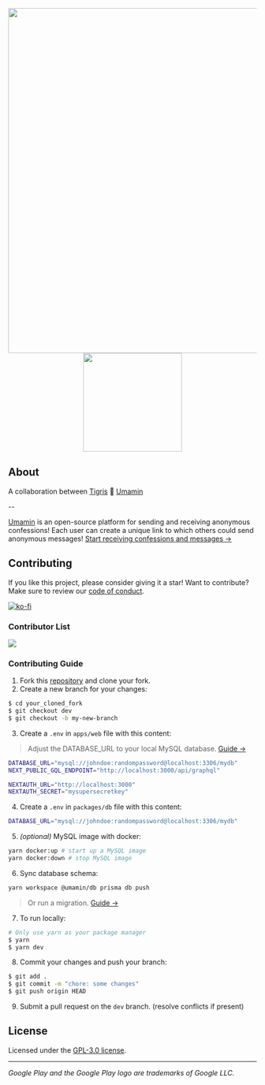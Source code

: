 <div align="center">
  <img src="https://github.com/omsimos/umamin/assets/69457996/111a898f-2735-4664-bcd0-385f273ac51f" width="700" />
</div>

<div align="center">
  <a href="https://play.google.com/store/apps/details?id=link.umamin.app">
    <img src="https://user-images.githubusercontent.com/69457996/225260328-aa63b9a8-27fa-49c1-a056-1e4102be475a.png" width="200" />
  </a>
</div>

## About

A collaboration between [Tigris](https://www.facebook.com/cet.tigris) 🤝 [Umamin](https://umamin.link)

--

[Umamin](https://umamin.link) is an open-source platform for sending and receiving anonymous confessions! Each user can create a unique link to which others could send anonymous messages! [Start receiving confessions and messages &rarr;](https://umamin.link)

## Contributing

If you like this project, please consider giving it a star! Want to contribute? Make sure to review our [code of conduct](https://github.com/joshxfi/umamin/blob/main/CODE_OF_CONDUCT.md).

[![ko-fi](https://ko-fi.com/img/githubbutton_sm.svg)](https://ko-fi.com/L3L682N4R)

### Contributor List

<a href="https://github.com/joshxfi/umamin/graphs/contributors">
  <img src="https://contrib.rocks/image?repo=joshxfi/umamin" />
</a>

### Contributing Guide

1. Fork this [repository](https://github.com/joshxfi/umamin) and clone your fork.
2. Create a new branch for your changes:

```sh
$ cd your_cloned_fork
$ git checkout dev
$ git checkout -b my-new-branch
```

3. Create a `.env` in `apps/web` file with this content:

> Adjust the DATABASE_URL to your local MySQL database. [Guide &rarr;](https://www.prisma.io/docs/getting-started/setup-prisma/start-from-scratch/relational-databases/connect-your-database-typescript-mysql)

```sh
DATABASE_URL="mysql://johndoe:randompassword@localhost:3306/mydb"
NEXT_PUBLIC_GQL_ENDPOINT="http://localhost:3000/api/graphql"

NEXTAUTH_URL="http://localhost:3000"
NEXTAUTH_SECRET="mysupersecretkey"
```

4. Create a `.env` in `packages/db` file with this content:

```sh
DATABASE_URL="mysql://johndoe:randompassword@localhost:3306/mydb"
```

5. _(optional)_ MySQL image with docker:

```sh
yarn docker:up # start up a MySQL image
yarn docker:down # stop MySQL image
```

6. Sync database schema:

```sh
yarn workspace @umamin/db prisma db push
```

> Or run a migration. [Guide &rarr;](https://www.prisma.io/docs/concepts/components/prisma-migrate)

7. To run locally:

```sh
# Only use yarn as your package manager
$ yarn
$ yarn dev
```

8. Commit your changes and push your branch:

```sh
$ git add .
$ git commit -m "chore: some changes"
$ git push origin HEAD
```

9. Submit a pull request on the `dev` branch. (resolve conflicts if present)

## License

Licensed under the [GPL-3.0 license](https://github.com/joshxfi/umamin/blob/main/LICENSE).

---

*Google Play and the Google Play logo are trademarks of Google LLC.*


